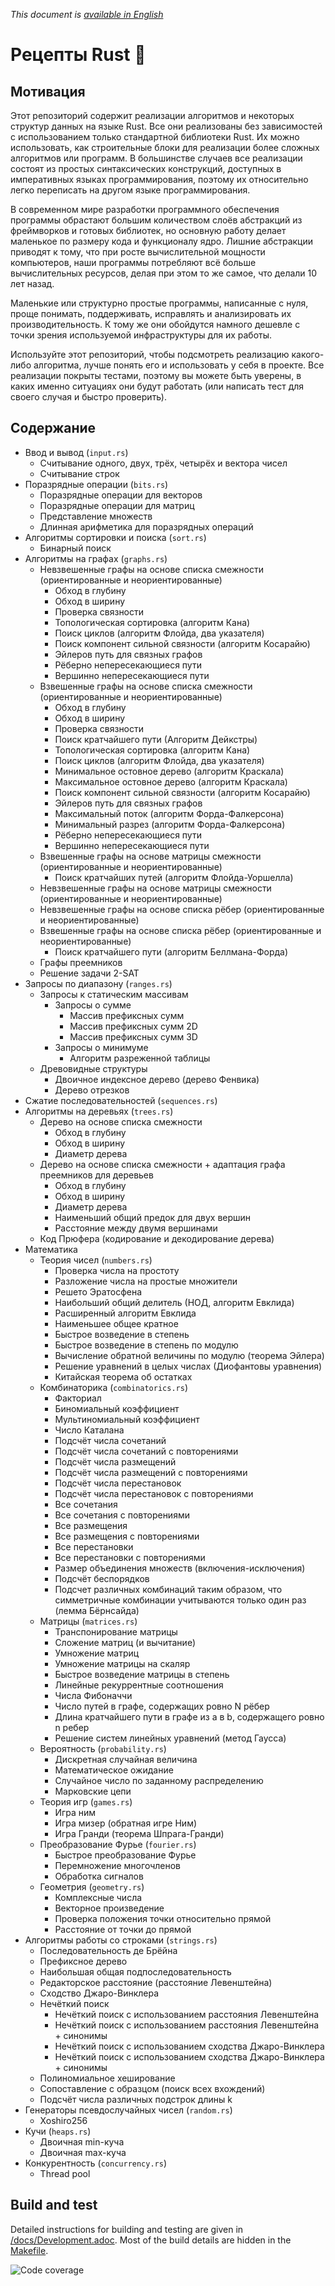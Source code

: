 _This document is [available in English](/README.md)_

# Рецепты Rust 🍳

## Мотивация

Этот репозиторий содержит реализации алгоритмов и некоторых структур данных на языке Rust. Все они реализованы без зависимостей с использованием только стандартной библиотеки Rust. Их можно использовать, как строительные блоки для реализации более сложных алгоритмов или программ. В большинстве случаев все реализации состоят из простых синтаксических конструкций, доступных в императивных языках программирования, поэтому их относительно легко переписать на другом языке программирования.

В современном мире разработки программного обеспечения программы обрастают большим количеством слоёв абстракций из фреймворков и готовых библиотек, но основную работу делает маленькое по размеру кода и функционалу ядро. Лишние абстракции приводят к тому, что при росте вычислительной мощности компьютеров, наши программы потребляют всё больше вычислительных ресурсов, делая при этом то же самое, что делали 10 лет назад.

Маленькие или структурно простые программы, написанные с нуля, проще понимать, поддерживать, исправлять и анализировать их производительность. К тому же они обойдутся намного дешевле с точки зрения используемой инфраструктуры для их работы.

Используйте этот репозиторий, чтобы подсмотреть реализацию какого-либо алгоритма, лучше понять его и использовать у себя в проекте. Все реализации покрыты тестами, поэтому вы можете быть уверены, в каких именно ситуациях они будут работать (или написать тест для своего случая и быстро проверить).

## Содержание

 * Ввод и вывод (`input.rs`)
   * Считывание одного, двух, трёх, четырёх и вектора чисел
   * Считывание строк
 * Поразрядные операции (`bits.rs`)
   * Поразрядные операции для векторов
   * Поразрядные операции для матриц
   * Представление множеств
   * Длинная арифметика для поразрядных операций
 * Алгоритмы сортировки и поиска (`sort.rs`)
   * Бинарный поиск
 * Алгоритмы на графах (`graphs.rs`)
   * Невзвешенные графы на основе списка смежности (ориентированные и неориентированные)
     * Обход в глубину
     * Обход в ширину
     * Проверка связности
     * Топологическая сортировка (алгоритм Кана)
     * Поиск циклов (алгоритм Флойда, два указателя)
     * Поиск компонент сильной связности (алгоритм Косарайю)
     * Эйлеров путь для связных графов
     * Рёберно непересекающиеся пути
     * Вершинно непересекающиеся пути
   * Взвешенные графы на основе списка смежности (ориентированные и неориентированные)
     * Обход в глубину
     * Обход в ширину
     * Проверка связности
     * Поиск кратчайшего пути (Алгоритм Дейкстры)
     * Топологическая сортировка (алгоритм Кана)
     * Поиск циклов (алгоритм Флойда, два указателя)
     * Минимальное остовное дерево (алгоритм Краскала)
     * Максимальное остовное дерево (алгоритм Краскала)
     * Поиск компонент сильной связности (алгоритм Косарайю)
     * Эйлеров путь для связных графов
     * Максимальный поток (алгоритм Форда-Фалкерсона)
     * Минимальный разрез (алгоритм Форда-Фалкерсона)
     * Рёберно непересекающиеся пути
     * Вершинно непересекающиеся пути
   * Взвешенные графы на основе матрицы смежности (ориентированные и неориентированные)
     * Поиск кратчайших путей (алгоритм Флойда-Уоршелла)
   * Невзвешенные графы на основе матрицы смежности (ориентированные и неориентированные)
   * Невзвешенные графы на основе списка рёбер (ориентированные и неориентированные)
   * Взвешенные графы на основе списка рёбер (ориентированные и неориентированные)
     * Поиск кратчайшего пути (алгоритм Беллмана-Форда)
   * Графы преемников
   * Решение задачи 2-SAT
 * Запросы по диапазону (`ranges.rs`)
   * Запросы к статическим массивам
     * Запросы о сумме
       * Массив префиксных сумм
       * Массив префиксных сумм 2D
       * Массив префиксных сумм 3D
     * Запросы о минимуме
       * Алгоритм разреженной таблицы
   * Древовидные структуры
      * Двоичное индексное дерево (дерево Фенвика)
      * Дерево отрезков
 * Сжатие последовательностей (`sequences.rs`)
 * Алгоритмы на деревьях (`trees.rs`)
   * Дерево на основе списка смежности
     * Обход в глубину
     * Обход в ширину
     * Диаметр дерева
   * Дерево на основе списка смежности + адаптация графа преемников для деревьев
     * Обход в глубину
     * Обход в ширину
     * Диаметр дерева
     * Наименьший общий предок для двух вершин
     * Расстояние между двумя вершинами
   * Код Прюфера (кодирование и декодирование дерева)
 * Математика
   * Теория чисел (`numbers.rs`)
     * Проверка числа на простоту
     * Разложение числа на простые множители
     * Решето Эратосфена
     * Наибольший общий делитель (НОД, алгоритм Евклида)
     * Расширенный алгоритм Евклида
     * Наименьшее общее кратное
     * Быстрое возведение в степень
     * Быстрое возведение в степень по модулю
     * Вычисление обратной величины по модулю (теорема Эйлера)
     * Решение уравнений в целых числах (Диофантовы уравнения)
     * Китайская теорема об остатках
   * Комбинаторика (`combinatorics.rs`)
     * Факториал
     * Биномиальный коэффициент
     * Мультиномиальный коэффициент
     * Число Каталана
     * Подсчёт числа сочетаний
     * Подсчёт числа сочетаний с повторениями
     * Подсчёт числа размещений
     * Подсчёт числа размещений с повторениями
     * Подсчёт числа перестановок
     * Подсчёт числа перестановок с повторениями
     * Все сочетания
     * Все сочетания с повторениями
     * Все размещения
     * Все размещения с повторениями
     * Все перестановки
     * Все перестановки с повторениями
     * Размер объединения множеств (включения-исключения)
     * Подсчёт беспорядков
     * Подсчет различных комбинаций таким образом, что симметричные комбинации учитываются только один раз (лемма Бёрнсайда)
   * Матрицы (`matrices.rs`)
     * Транспонирование матрицы
     * Сложение матриц (и вычитание)
     * Умножение матриц
     * Умножение матрицы на скаляр
     * Быстрое возведение матрицы в степень
     * Линейные рекуррентные соотношения
     * Числа Фибоначчи
     * Число путей в графе, содержащих ровно N рёбер
     * Длина кратчайшего пути в графе из a в b, содержащего ровно n ребер
     * Решение систем линейных уравнений (метод Гаусса)
   * Вероятность (`probability.rs`)
     * Дискретная случайная величина
     * Математическое ожидание
     * Случайное число по заданному распределению
     * Марковские цепи
   * Теория игр (`games.rs`)
     * Игра ним
     * Игра мизер (обратная игре Ним)
     * Игра Гранди (теорема Шпрага-Гранди)
   * Преобразование Фурье (`fourier.rs`)
     * Быстрое преобразование Фурье
     * Перемножение многочленов
     * Обработка сигналов
   * Геометрия (`geometry.rs`)
     * Комплексные числа
     * Векторное произведение
     * Проверка положения точки относительно прямой
     * Расстояние от точки до прямой
 * Алгоритмы работы со строками (`strings.rs`)
   * Последовательность де Брёйна
   * Префиксное дерево
   * Наибольшая общая подпоследовательность
   * Редакторское расстояние (расстояние Левенштейна)
   * Сходство Джаро-Винклера
   * Нечёткий поиск
     * Нечёткий поиск c использованием расстояния Левенштейна
     * Нечёткий поиск c использованием расстояния Левенштейна + синонимы
     * Нечёткий поиск c использованием сходства Джаро-Винклера
     * Нечёткий поиск c использованием сходства Джаро-Винклера + синонимы
   * Полиномиальное хеширование
   * Сопоставление с образцом (поиск всех вхождений)
   * Подсчёт числа различных подстрок длины k
 * Генераторы псевдослучайных чисел (`random.rs`)
   * Xoshiro256
 * Кучи (`heaps.rs`)
   * Двоичная min-куча
   * Двоичная max-куча
 * Конкурентность (`concurrency.rs`)
   * Thread pool

## Build and test

Detailed instructions for building and testing are given in [/docs/Development.adoc](/docs/Development.adoc). Most of the build details are hidden in the [Makefile](/Makefile).

![Code coverage](/docs/codecov.png "Code coverage")
